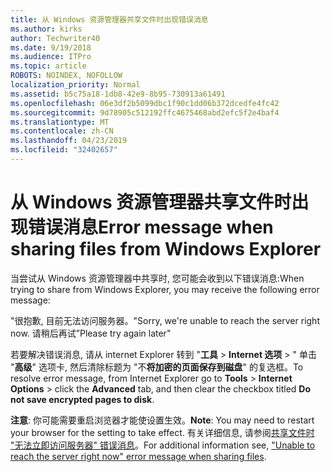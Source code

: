 ```yaml
---
title: 从 Windows 资源管理器共享文件时出现错误消息
ms.author: kirks
author: Techwriter40
ms.date: 9/19/2018
ms.audience: ITPro
ms.topic: article
ROBOTS: NOINDEX, NOFOLLOW
localization_priority: Normal
ms.assetid: b5c75a18-1db8-42e9-8b95-730913a61491
ms.openlocfilehash: 06e3df2b5099dbc1f90c1dd06b372dcedfe4fc42
ms.sourcegitcommit: 9d78905c512192ffc4675468abd2efc5f2e4baf4
ms.translationtype: MT
ms.contentlocale: zh-CN
ms.lasthandoff: 04/23/2019
ms.locfileid: "32402657"
---
```

# <a name="error-message-when-sharing-files-from-windows-explorer"></a><span data-ttu-id="f98e0-102">从 Windows 资源管理器共享文件时出现错误消息</span><span class="sxs-lookup"><span data-stu-id="f98e0-102">Error message when sharing files from Windows Explorer</span></span>

<span data-ttu-id="f98e0-103">当尝试从 Windows 资源管理器中共享时, 您可能会收到以下错误消息:</span><span class="sxs-lookup"><span data-stu-id="f98e0-103">When trying to share from Windows Explorer, you may receive the following error message:</span></span>
  
<span data-ttu-id="f98e0-104">"很抱歉, 目前无法访问服务器。</span><span class="sxs-lookup"><span data-stu-id="f98e0-104">"Sorry, we're unable to reach the server right now.</span></span> <span data-ttu-id="f98e0-105">请稍后再试”</span><span class="sxs-lookup"><span data-stu-id="f98e0-105">Please try again later"</span></span>
  
<span data-ttu-id="f98e0-106">若要解决错误消息, 请从 internet Explorer 转到 "**工具** \> **Internet 选项** \> " 单击 "**高级**" 选项卡, 然后清除标题为 "不**将加密的页面保存到磁盘**" 的复选框。</span><span class="sxs-lookup"><span data-stu-id="f98e0-106">To resolve error message, from Internet Explorer go to **Tools** \> **Internet Options** \> click the **Advanced** tab, and then clear the checkbox titled **Do not save encrypted pages to disk**.</span></span> 
  
 <span data-ttu-id="f98e0-107">**注意**: 你可能需要重启浏览器才能使设置生效。</span><span class="sxs-lookup"><span data-stu-id="f98e0-107">**Note**: You may need to restart your browser for the setting to take effect.</span></span> <span data-ttu-id="f98e0-108">有关详细信息, 请参阅[共享文件时 "无法立即访问服务器" 错误消息](https://go.microsoft.com/fwlink/?linkid=2022914)。</span><span class="sxs-lookup"><span data-stu-id="f98e0-108">For additional information see, ["Unable to reach the server right now" error message when sharing files](https://go.microsoft.com/fwlink/?linkid=2022914).</span></span>
  


